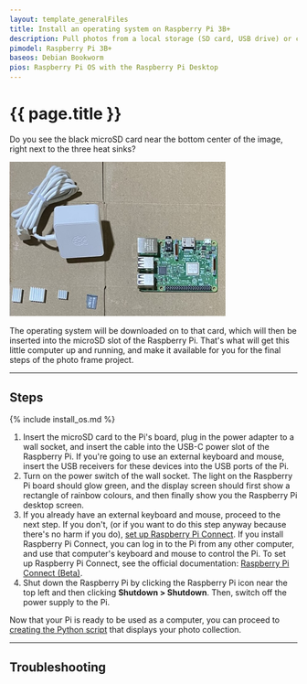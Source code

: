 ```yaml
---
layout: template_generalFiles
title: Install an operating system on Raspberry Pi 3B+
description: Pull photos from a local storage (SD card, USB drive) or cloud storage, and display them with a time lag on a Raspberry Pi 3B+.
pimodel: Raspberry Pi 3B+
baseos: Debian Bookworm
pios: Raspberry Pi OS with the Raspberry Pi Desktop
---
```


# {{ page.title }}

Do you see the black microSD card near the bottom center of the image, right next to the three heat sinks? 

<img src="../images/pi_3.jpeg" width="75%" />

The operating system will be downloaded on to that card, which will then be inserted into the microSD slot of the Raspberry Pi. That's what will get this little computer up and running, and make it available for you for the final steps of the photo frame project.

<hr/>

## Steps

{% include install_os.md %}
1.  Insert the microSD card to the Pi's board, plug in the power adapter to a wall socket, and insert the cable into the USB-C power slot of the Raspberry Pi. If you're going to use an external keyboard and mouse, insert the USB receivers for these devices into the USB ports of the Pi.
1. Turn on the power switch of the wall socket. The light on the Raspberry Pi board should glow green, and the display screen should first show a rectangle of rainbow colours, and then finally show you the Raspberry Pi desktop screen.
1.  If you already have an external keyboard and mouse, proceed to the next step. If you don't, (or if you want to do this step anyway because there's no harm if you do), [set up Raspberry Pi Connect](pi_piconnect.md). If you install Raspberry Pi Connect, you can log in to the Pi from any other computer, and use that computer's keyboard and mouse to control the Pi. To set up Raspberry Pi Connect, see the official documentation: [Raspberry Pi Connect (Beta)](https://www.raspberrypi.com/documentation/services/connect.html).
1.  Shut down the Raspberry Pi by clicking the Raspberry Pi icon near the top left and then clicking **Shutdown > Shutdown**. Then, switch off the power supply to the Pi.

Now that your Pi is ready to be used as a computer, you can proceed to [creating the Python script](python_photo_frame.md) that displays your photo collection.

<hr/>

## Troubleshooting

